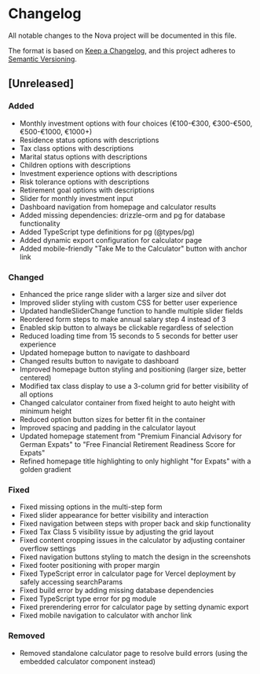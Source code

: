 # Changelog

All notable changes to the Nova project will be documented in this file.

The format is based on [Keep a Changelog](https://keepachangelog.com/en/1.0.0/),
and this project adheres to [Semantic Versioning](https://semver.org/spec/v2.0.0.html).

## [Unreleased]

### Added
- Monthly investment options with four choices (€100-€300, €300-€500, €500-€1000, €1000+)
- Residence status options with descriptions
- Tax class options with descriptions
- Marital status options with descriptions
- Children options with descriptions
- Investment experience options with descriptions
- Risk tolerance options with descriptions
- Retirement goal options with descriptions
- Slider for monthly investment input
- Dashboard navigation from homepage and calculator results
- Added missing dependencies: drizzle-orm and pg for database functionality
- Added TypeScript type definitions for pg (@types/pg)
- Added dynamic export configuration for calculator page
- Added mobile-friendly "Take Me to the Calculator" button with anchor link

### Changed
- Enhanced the price range slider with a larger size and silver dot
- Improved slider styling with custom CSS for better user experience
- Updated handleSliderChange function to handle multiple slider fields
- Reordered form steps to make annual salary step 4 instead of 3
- Enabled skip button to always be clickable regardless of selection
- Reduced loading time from 15 seconds to 5 seconds for better user experience
- Updated homepage button to navigate to dashboard
- Changed results button to navigate to dashboard
- Improved homepage button styling and positioning (larger size, better centered)
- Modified tax class display to use a 3-column grid for better visibility of all options
- Changed calculator container from fixed height to auto height with minimum height
- Reduced option button sizes for better fit in the container
- Improved spacing and padding in the calculator layout
- Updated homepage statement from "Premium Financial Advisory for German Expats" to "Free Financial Retirement Readiness Score for Expats"
- Refined homepage title highlighting to only highlight "for Expats" with a golden gradient

### Fixed
- Fixed missing options in the multi-step form
- Fixed slider appearance for better visibility and interaction
- Fixed navigation between steps with proper back and skip functionality
- Fixed Tax Class 5 visibility issue by adjusting the grid layout
- Fixed content cropping issues in the calculator by adjusting container overflow settings
- Fixed navigation buttons styling to match the design in the screenshots
- Fixed footer positioning with proper margin
- Fixed TypeScript error in calculator page for Vercel deployment by safely accessing searchParams
- Fixed build error by adding missing database dependencies
- Fixed TypeScript type error for pg module
- Fixed prerendering error for calculator page by setting dynamic export
- Fixed mobile navigation to calculator with anchor link

### Removed
- Removed standalone calculator page to resolve build errors (using the embedded calculator component instead)
